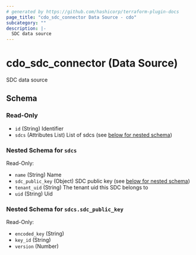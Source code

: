 ```yaml
---
# generated by https://github.com/hashicorp/terraform-plugin-docs
page_title: "cdo_sdc_connector Data Source - cdo"
subcategory: ""
description: |-
  SDC data source
---
```


# cdo_sdc_connector (Data Source)

SDC data source



<!-- schema generated by tfplugindocs -->
## Schema

### Read-Only

- `id` (String) Identifier
- `sdcs` (Attributes List) List of sdcs (see [below for nested schema](#nestedatt--sdcs))

<a id="nestedatt--sdcs"></a>
### Nested Schema for `sdcs`

Read-Only:

- `name` (String) Name
- `sdc_public_key` (Object) SDC public key (see [below for nested schema](#nestedatt--sdcs--sdc_public_key))
- `tenant_uid` (String) The tenant uid this SDC belongs to
- `uid` (String) Uid

<a id="nestedatt--sdcs--sdc_public_key"></a>
### Nested Schema for `sdcs.sdc_public_key`

Read-Only:

- `encoded_key` (String)
- `key_id` (String)
- `version` (Number)
